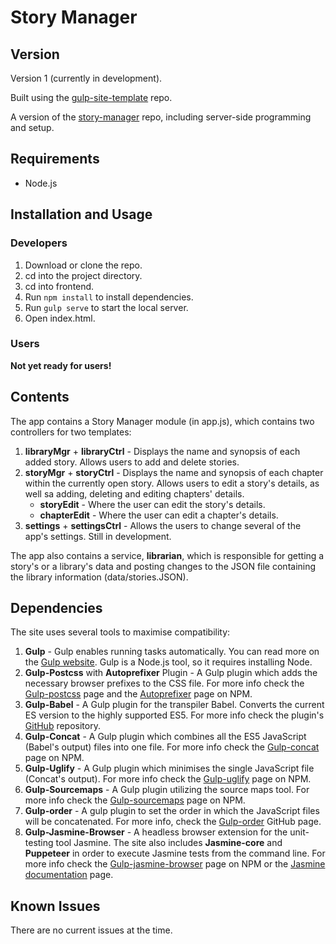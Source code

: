 # Story Manager

## Version

Version 1 (currently in development).

Built using the [gulp-site-template](https://github.com/shirblc/gulp-site-template) repo.

A version of the [story-manager](https://github.com/shirblc/story-manager) repo, including server-side programming and setup.

## Requirements

- Node.js

## Installation and Usage

### Developers

1. Download or clone the repo.
2. cd into the project directory.
3. cd into frontend.
4. Run ```npm install``` to install dependencies.
5. Run ```gulp serve``` to start the local server.
6. Open index.html.

### Users

**Not yet ready for users!**

## Contents

The app contains a Story Manager module (in app.js), which contains two controllers for two templates:

1. **libraryMgr** + **libraryCtrl** - Displays the name and synopsis of each added story. Allows users to add and delete stories.
2. **storyMgr** + **storyCtrl** - Displays the name and synopsis of each chapter within the currently open story. Allows users to edit a story's details, as well sa adding, deleting and editing chapters' details.
	- **storyEdit** - Where the user can edit the story's details.
	- **chapterEdit** - Where the user can edit a chapter's details.
3. **settings** + **settingsCtrl** - Allows the users to change several of the app's settings. Still in development.

The app also contains a service, **librarian**, which is responsible for getting a story's or a library's data and posting changes to the JSON file containing the library information (data/stories.JSON).

## Dependencies

The site uses several tools to maximise compatibility:

1. **Gulp** - Gulp enables running tasks automatically. You can read more on the [Gulp website](https://gulpjs.com). Gulp is a Node.js tool, so it requires installing Node.
2. **Gulp-Postcss** with **Autoprefixer** Plugin - A Gulp plugin which adds the necessary browser prefixes to the CSS file. For more info check the [Gulp-postcss](https://www.npmjs.com/package/gulp-postcss) page and the [Autoprefixer](https://www.npmjs.com/package/autoprefixer) page on NPM.
3. **Gulp-Babel** - A Gulp plugin for the transpiler Babel. Converts the current ES version to the highly supported ES5. For more info check the plugin's [GitHub](https://github.com/babel/gulp-babel) repository.
4. **Gulp-Concat** - A Gulp plugin which combines all the ES5 JavaScript (Babel's output) files into one file. For more info check the [Gulp-concat](https://www.npmjs.com/package/gulp-concat) page on NPM.
5. **Gulp-Uglify** - A Gulp plugin which minimises the single JavaScript file (Concat's output). For more info check the [Gulp-uglify](https://www.npmjs.com/package/gulp-uglify) page on NPM.
6. **Gulp-Sourcemaps** - A Gulp plugin utilizing the source maps tool. For more info check the [Gulp-sourcemaps](https://www.npmjs.com/package/gulp-sourcemaps) page on NPM.
7. **Gulp-order** - A gulp plugin to set the order in which the JavaScript files will be concatenated. For more info, check the [Gulp-order](https://github.com/sirlantis/gulp-order) GitHub page.
8. **Gulp-Jasmine-Browser** - A headless browser extension for the unit-testing tool Jasmine. The site also includes **Jasmine-core** and **Puppeteer** in order to execute Jasmine tests from the command line. For more info check the [Gulp-jasmine-browser](https://www.npmjs.com/package/gulp-jasmine-browser) page on NPM or the [Jasmine documentation](https://jasmine.github.io/) page.

## Known Issues

There are no current issues at the time.
